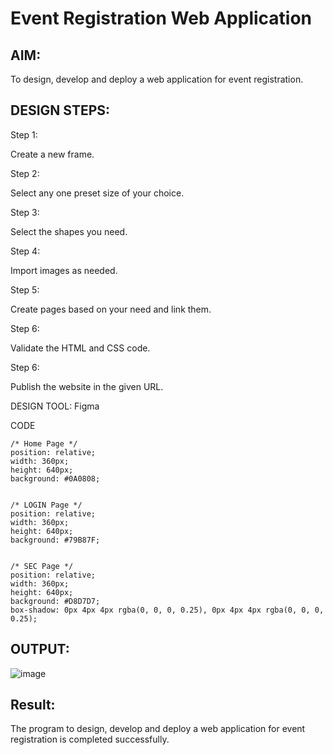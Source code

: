 # Event Registration Web Application

## AIM:
To design, develop and deploy a web application for event registration.

## DESIGN STEPS:

Step 1:

Create a new frame.

Step 2:

Select any one preset size of your choice.

Step 3:

Select the shapes you need.

Step 4:

Import images as needed.

Step 5:

Create pages based on your need and link them.

Step 6:

Validate the HTML and CSS code.

Step 6:

Publish the website in the given URL.

DESIGN TOOL:
Figma

CODE
~~~
/* Home Page */
position: relative;
width: 360px;
height: 640px;
background: #0A0808;


/* LOGIN Page */
position: relative;
width: 360px;
height: 640px;
background: #79B87F;


/* SEC Page */
position: relative;
width: 360px;
height: 640px;
background: #D8D7D7;
box-shadow: 0px 4px 4px rgba(0, 0, 0, 0.25), 0px 4px 4px rgba(0, 0, 0, 0.25);
~~~

## OUTPUT:
![image](https://user-images.githubusercontent.com/118707265/215314365-e53ec535-035d-49aa-bf34-927a812725a0.png)
## Result:
The program to design, develop and deploy a web application for event registration is completed successfully.


